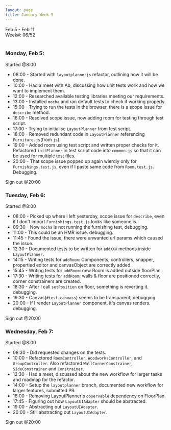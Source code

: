 ```yaml
---
layout: page
title: January Week 5
---
```


Feb 5 - Feb 11<br>
Week#: 06/52<br><br>

### Monday, Feb 5:

Started @8:00

- 08:00 - Started with `layoutplannerjs` refactor, outlining how it will be done.
- 10:00 - Had a meet with Ab, discussing how unit tests work and how we want to implement them.
- 12:00 - Researched available testing libraries meeting our requirements.
- 13:00 - Installed `mocha` and ran default tests to check if working properly.
- 15:00 - Trying to run the tests in the browser, there is a scope issue for `describe` method.
- 16:00 - Resolved scope issue, now adding room for testing through test script.
- 17:00 - Trying to initialise `LayoutPlanner` from test script.
- 18:00 - Removed redundant code in `LayoutPlanner` referencing `Furniture.js`(from `js`).
- 19:00 - Added room using test script and written proper checks for it. Refactored `initPlanner` in test script code into `common.js` so that it can be used for multiple test files.
- 20:00 - That scope issue popped up again wierdly only for `Furnishings.test.js`, even if I paste same code from `Room.test.js`. Debugging.

Sign out @20:00

### Tuesday, Feb 6:

Started @8:00

- 08:00 - Picked up where I left yesterday, scope issue for `describe`, even if I don't import `Furnishings.test.js` looks like someone is.
- 09:30 - Now `mocha` is not running the furnishing test, debugging.
- 11:00 - This could be an HMR issue. debugging.
- 11:45 - Found the issue, there were unwanted url params which caused the issue.
- 12:30 - Documented tests to be written for `addXXX` methods inside `LayoutPlanner`.
- 14:15 - Writing tests for `addRoom`: Components, controllers, snapper, propertied editor and canvasObject are correctly added.
- 15:45 - Writing tests for `addRoom`: new Room is added outside floorPlan.
- 17:30 - Writing tests for `addRoom`: walls & floor are positioned correctly, corner constrainers are created.
- 18:30 - After I call `setPosition` on floor, something is reverting it. debugging.
- 19:30 - Canvas(`#test-canvass`) seems to be transparent, debugging.
- 20:00 - If I render `LayoutPlanner` component, it's canvas renders. debugging.

Sign out @20:00

### Wednesday, Feb 7:

Started @8:00

- 08:30 - Did requested changes on the tests.
- 10:00 - Refactored `RoomController`, `WoodworksController`, and `GroupController`. Also refactored `WallCornerConstrainer`, `SideConstrainer` and `Constrainer`.
- 12:30 - Had a meet, discussed about the new workflow for larger tasks and roadmap for the refactor.
- 14:00 - Setup the `layoutplanner` branch, documented new workflow for larger features, submitted PR.
- 16:00 - Removing LayoutPlanner's `observable` dependency on FloorPlan.
- 17:45 - Figuring out how `LayoutUIAdapter` should be abstracted.
- 19:00 - Abstracting out `LayoutUIAdapter`.
- 20:00 - Still abstracting out `LayoutUIAdapter`.

Sign out @20:00